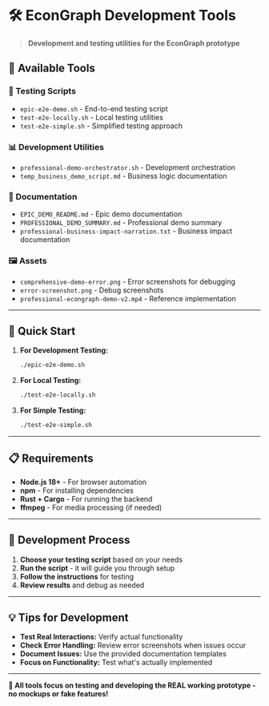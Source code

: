 # 🛠️ EconGraph Development Tools

> **Development and testing utilities for the EconGraph prototype**

## 📁 **Available Tools**

### **🧪 Testing Scripts**
- `epic-e2e-demo.sh` - End-to-end testing script
- `test-e2e-locally.sh` - Local testing utilities
- `test-e2e-simple.sh` - Simplified testing approach

### **📊 Development Utilities**
- `professional-demo-orchestrator.sh` - Development orchestration
- `temp_business_demo_script.md` - Business logic documentation

### **📝 Documentation**
- `EPIC_DEMO_README.md` - Epic demo documentation
- `PROFESSIONAL_DEMO_SUMMARY.md` - Professional demo summary
- `professional-business-impact-narration.txt` - Business impact documentation

### **🖼️ Assets**
- `comprehensive-demo-error.png` - Error screenshots for debugging
- `error-screenshot.png` - Debug screenshots
- `professional-econgraph-demo-v2.mp4` - Reference implementation

---

## 🚀 **Quick Start**

1. **For Development Testing:**
   ```bash
   ./epic-e2e-demo.sh
   ```

2. **For Local Testing:**
   ```bash
   ./test-e2e-locally.sh
   ```

3. **For Simple Testing:**
   ```bash
   ./test-e2e-simple.sh
   ```

---

## 📋 **Requirements**

- **Node.js 18+** - For browser automation
- **npm** - For installing dependencies
- **Rust + Cargo** - For running the backend
- **ffmpeg** - For media processing (if needed)

---

## 🎯 **Development Process**

1. **Choose your testing script** based on your needs
2. **Run the script** - it will guide you through setup
3. **Follow the instructions** for testing
4. **Review results** and debug as needed

---

## 💡 **Tips for Development**

- **Test Real Interactions:** Verify actual functionality
- **Check Error Handling:** Review error screenshots when issues occur
- **Document Issues:** Use the provided documentation templates
- **Focus on Functionality:** Test what's actually implemented

---

**🎯 All tools focus on testing and developing the REAL working prototype - no mockups or fake features!**